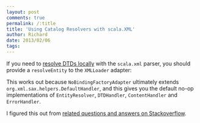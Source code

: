 ```yaml
---
layout: post
comments: true
permalink: /:title
title: 'Using Catalog Resolvers with scala.XML'
author: Richard
date: 2013/02/06
tags:
---
```


If you need to [resolve DTDs locally](/dtds) with the `scala.xml` parser, you should provide a `resolveEntity` to the `XMLLoader` adapter:

<script src="https://gist.github.com/d6y/4721661.js"></script>

This works out because `NoBindingFactoryAdapter` ultimately extends `org.xml.sax.helpers.DefaultHandler`, and this gives you the default no-op implementations of `EntityResolver`, `DTDHandler`, `ContentHandler` and `ErrorHandler`.

I figured this out from [related questions and answers on Stackoverflow](http://stackoverflow.com/questions/1096285/is-scala-java-not-respecting-w3-excess-dtd-traffic-specs/1099921#1099921).


